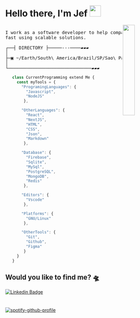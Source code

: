 # Hello there, I'm Jef <img width="35" src="https://raw.githubusercontent.com/aemmadi/aemmadi/master/wave.gif">

<img align="right" src="https://i.pinimg.com/originals/85/df/5e/85df5e8f0fd316258a6ae98ec9b82ea8.gif" width="27%" />

<pre>

I work as a software developer to help companies to grow up 
fast using scalable solutions.
   
┌──┤ DIRECTORY ├─────---────▰▰▰
│
├─▣ ~/Earth/South\ America/Brazil/SP/Sao\ Paulo
│
└───────────────────────────────▰▰▰
</pre>

```javascript
   class CurrentProgramming extend Me {
     const myTools = {
       "ProgramingLanguages": {
         "Javascript",
         "NodeJS"
        },

       "OtherLanguages": {
         "React",
         "NextJS",
         "HTML",
         "CSS",
         "Json",
         "Markdown"
        },

       "Database": {
         "Firebase",
         "Sqlite",
         "MySql",
         "PostgreSQL",
         "MongoDB",
         "Redis"
        },

       "Editors": {
         "Vscode"
        },

       "Platforms": {
         "GNU/Linux"
        },

       "OtherTools": {
         "Git",
         "Github",
         "Figma"
        }
     }
   }
```

## Would you like to find me? 🛸

[![Linkedin Badge](https://img.shields.io/badge/LinkedIn-0A66C2.svg?style=for-the-badge&logo=LinkedIn&logoColor=white)](https://www.linkedin.com/in/jefersonsilva01/)


#

   
[![spotify-github-profile](https://spotify-github-profile.vercel.app/api/view?uid=jeferson.silva9191&cover_image=true&theme=natemoo-re&show_offline=true&background_color=121212&interchange=false&bar_color=53b14f&bar_color_cover=false)](https://spotify-github-profile.vercel.app/api/view?uid=jeferson.silva9191&redirect=true)

